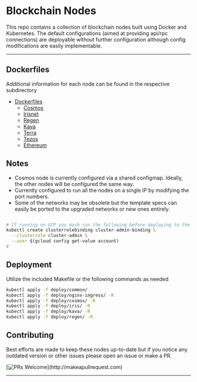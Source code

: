 # Blockchain Nodes

This repo contains a collection of blockchain nodes built using Docker and Kubernetes.
The default configurations (aimed at providing api/rpc connections) are deployable without further configuration although config modifications are easily implementable.

---

## Dockerfiles

Additional information for each node can be found in the respective subdirectory

- [Dockerfiles](./dockerfiles/README.md)
  - [Cosmos](./dockerfiles/docker-cosmos/README.md#docker-cosmos)
  - [Irisnet](./dockerfiles/docker-irisnet/README.md#docker-irisnet)
  - [Regen](./dockerfiles/docker-regen/README.md#docker-regen)
  - [Kava](./dockerfiles/docker-kava/README.md#docker-kava)
  - [Terra](./dockerfiles/docker-terra/README.md#docker-terra)
  - [Tezos](./dockerfiles/docker-tezos/README.md#docker-tezos)
  - [Ethereum](./dockerfiles/docker-ethereum/README.md#docker-geth)


## Notes
- Cosmos node is currently configured via a shared configmap. Ideally, the other nodes will be configured the same way.
- Currently configured to run all the nodes on a single IP by modifying the port numbers.
- Some of the networks may be obsolete but the template specs can easily be ported to the upgraded networks or new ones entirely.

```bash

# If running on GCP you mush run the following before deploying to the cluster
kubectl create clusterrolebinding cluster-admin-binding \
  --clusterrole cluster-admin \
  --user $(gcloud config get-value account)
# 

```

## Deployment

Utilize the included Makefile or the following commands as needed

```bash
kubectl apply -f deploy/common/
kubectl apply -f deploy/nginx-ingress/ -R
kubectl apply -f deploy/cosmos/ -R
kubectl apply -f deploy/iris/ -R
kubectl apply -f deploy/kava/ -R
kubectl apply -f deploy/regen/ -R

```



## Contributing

Best efforts are made to keep these nodes up-to-date but if you notice any outdated version or other issues please open an issue or make a PR.

[![PRs Welcome](https://img.shields.io/badge/PRs-welcome-brightgreen.svg?)](http://makeapullrequest.com)

---
